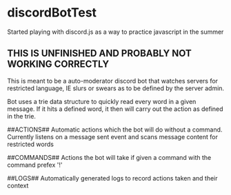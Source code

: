 # discordBotTest

Started playing with discord.js as a way to practice javascript in the summer
## THIS IS UNFINISHED AND PROBABLY NOT WORKING CORRECTLY ##

This is meant to be a auto-moderator discord bot that watches servers for restricted language, IE slurs or swears as to be defined by the server admin.

Bot uses a trie data structure to quickly read every word in a given message. If it hits a defined word, it then will carry out the action as defined in the trie.

##ACTIONS##
Automatic actions which the bot will do without a command. Currently listens on a message sent event and scans message content for restricted words

##COMMANDS##
Actions the bot will take if given a command with the command prefex '!'

##LOGS##
Automatically generated logs to record actions taken and their context
